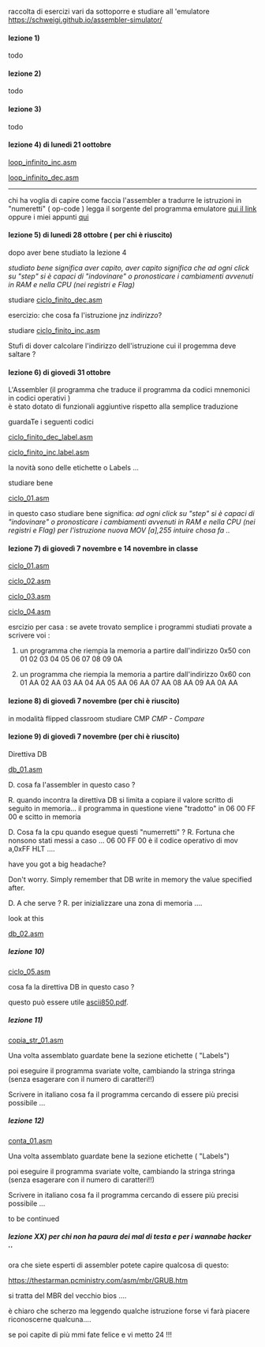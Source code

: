 raccolta di esercizi vari 
da sottoporre e studiare all 'emulatore 
https://schweigi.github.io/assembler-simulator/

#### lezione 1) 

todo

#### lezione 2)

todo 
#### lezione 3)
todo 
#### lezione 4) di lunedi 21 oottobre

  [loop_infinito_inc.asm](loop_infinito_inc.asm)

  [loop_infinito_dec.asm](loop_infinito_dec.asm)

------------------------------------------------------------------------  
  chi ha voglia di capire come  faccia l'assembler a tradurre le istruzioni in "numeretti" ( op-code ) legga 
      il sorgente del programma emulatore [qui il link](https://github.com/Schweigi/assembler-simulator/blob/master/src/assembler/asm.js)
      oppure i miei appunti [qui](assembler.md) 

  
#### lezione 5) di lunedi 28 ottobre ( per chi è riuscito)

  dopo aver bene studiato la lezione 4 

_studiato bene significa aver capito, aver capito significa che ad ogni click su "step" si è capaci di "indovinare" o pronosticare i cambiamenti avvenuti in RAM e nella CPU (nei registri e Flag)_
  
  studiare
   [ciclo_finito_dec.asm](ciclo_finito_dec.asm)
   
   esercizio: che cosa fa l'istruzione jnz _indirizzo_?
   
  studiare 
  [ciclo_finito_inc.asm](ciclo_finito_inc.asm)
  
  Stufi di dover calcolare l'indirizzo dell'istruzione cui il progemma deve saltare ? 
  
  #### lezione 6) di giovedi 31 ottobre
  L'Assembler (il programma che traduce il programma da codici mnemonici in codici operativi )  
  è stato dotato di funzionali aggiuntive rispetto alla semplice traduzione
  
  guardaTe i seguenti codici 
   
   [ciclo_finito_dec_label.asm](ciclo_finito_dec_label.asm)
   
   [ciclo_finito_inc.label.asm](ciclo_finito_inc_label.asm)
   
   la novità sono delle etichette o Labels ...
   
  studiare bene 
  
  [ciclo_01.asm](ciclo_01.asm)
  
  in questo caso studiare bene significa: _ad ogni click su "step" si è capaci di "indovinare" o pronosticare i cambiamenti avvenuti in RAM e nella CPU (nei registri e Flag) per l'istruzione nuova MOV [a],255 intuire chosa fa .._
 
 #### lezione 7) di giovedì 7 novembre e 14 novembre in classe
 
 [ciclo_01.asm](ciclo_01.asm)
  
 [ciclo_02.asm](ciclo_02.asm)
 
 [ciclo_03.asm](ciclo_03.asm)
 
 [ciclo_04.asm](ciclo_04.asm)
 

 
 esrcizio per casa : 
 se avete trovato semplice i programmi studiati provate a scrivere voi :
 1) un programma che riempia la memoria a partire dall'indirizzo 0x50 con 01 02 03 04 05 06 07 08 09 0A
 
 2) un programma che riempia la memoria a partire dall'indirizzo 0x60 con 01 AA 02 AA 03 AA 04 AA 05 AA 06 AA 07 AA 08 AA 09 AA 0A AA
 
#### lezione 8)  di giovedì 7 novembre (per chi è riuscito)

in modalità flipped classroom studiare CMP _CMP - Compare_
 
#### lezione 9) di giovedì 7 novembre (per chi è riuscito)

Direttiva DB 

 [db_01.asm](db_01.asm)

D. cosa fa l'assembler in questo caso ?

R. quando incontra la direttiva DB si limita a copiare il valore scritto di seguito in memoria...
il programma in questione viene "tradotto" in 06 00 FF 00 e scitto in memoria 

D. Cosa fa la cpu quando esegue questi "numerretti" ? 
R. Fortuna che nonsono stati messi a caso ... 06 00 FF 00 è il codice operativo di mov a,0xFF   HLT
....

have you got a big headache? 

Don't worry. Simply remember that DB write in memory the value specified after.

D. A che serve ?
R. per inizializzare una zona di memoria ....

look at this 

 [db_02.asm](db_02.asm)

##### lezione 10) 

 [ciclo_05.asm](ciclo_05.asm)
 
 cosa fa la direttiva DB in questo caso ?
 
 questo può essere utile [ascii850.pdf](ascii850.pdf).
 
 
 ##### lezione 11)
 
 
 [copia_str_01.asm](copia_str_01.asm)
 
 Una volta assemblato guardate bene la sezione etichette ( "Labels")
 
 poi eseguire il programma svariate volte, cambiando la stringa stringa (senza esagerare con il numero di caratteri!!)
 
 Scrivere in italiano cosa fa il programma cercando di essere più precisi possibile ...
 
 
 ##### lezione 12)
 
 [conta_01.asm](conta_01.asm)
 
 
 Una volta assemblato guardate bene la sezione etichette ( "Labels")
 
 poi eseguire il programma svariate volte, cambiando la stringa stringa (senza esagerare con il numero di caratteri!!)
 
 Scrivere in italiano cosa fa il programma cercando di essere più precisi possibile ...


  to be continued 
  
  ##### lezione XX) per chi non ha paura dei mal di testa e per i wannabe hacker ..
  
  ora che siete esperti di assembler potete capire qualcosa di questo:
  
  https://thestarman.pcministry.com/asm/mbr/GRUB.htm
  
  si tratta del MBR del vecchio bios .... 
  
  è chiaro che scherzo ma leggendo qualche istruzione forse vi farà piacere riconoscerne qualcuna....
  
  se poi capite di più mmi fate felice e vi metto 24 !!!
  
  
  
   
   
   
   
 
